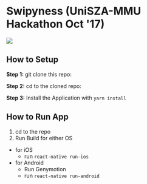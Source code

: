 #  Swipyness (UniSZA-MMU Hackathon Oct '17)
![](https://img.shields.io/github/license/sooxiaotong/Swipyness.svg)

## How to Setup

**Step 1:** git clone this repo:

**Step 2:** cd to the cloned repo:

**Step 3:** Install the Application with `yarn install`


## How to Run App

1. cd to the repo
2. Run Build for either OS
  * for iOS
    * run `react-native run-ios`
  * for Android
    * Run Genymotion
    * run `react-native run-android`

